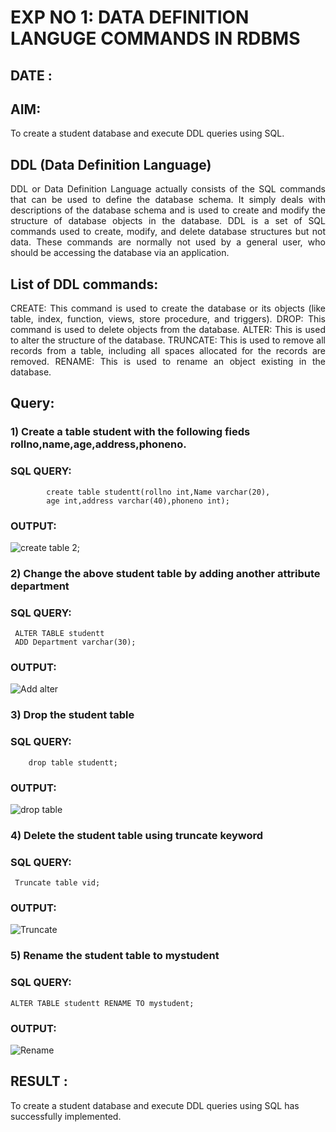 # EXP NO 1: DATA DEFINITION LANGUGE COMMANDS IN RDBMS
## DATE : 
## AIM:
To create a student database and execute DDL queries using SQL.


## DDL (Data Definition Language)
<div align="justify">
DDL or Data Definition Language actually consists of the SQL commands that can be used to define the database schema. It simply deals with descriptions of the database schema and is used to create and modify the structure of database objects in the database. DDL is a set of SQL commands used to create, modify, and delete database structures but not data. These commands are normally not used by a general user, who should be accessing the database via an application.
</div>
 
## List of DDL commands: 
<div align="justify">
CREATE: This command is used to create the database or its objects (like table, index, function, views, store procedure, and triggers).
DROP: This command is used to delete objects from the database.
ALTER: This is used to alter the structure of the database.
TRUNCATE: This is used to remove all records from a table, including all spaces allocated for the records are removed.
RENAME: This is used to rename an object existing in the database.
</div>

## Query:
### 1) Create a table student with the following fieds rollno,name,age,address,phoneno.

### SQL QUERY: 
~~~
        create table studentt(rollno int,Name varchar(20),
        age int,address varchar(40),phoneno int);
~~~
### OUTPUT:
![create table 2;](https://github.com/vidhyadharan-03/I2_DBMS/assets/114286357/21a274bd-60da-4bd8-aebb-08bcb6291816)


### 2) Change the above student table by adding another attribute department

### SQL QUERY: 
~~~   
 ALTER TABLE studentt
 ADD Department varchar(30);
~~~
### OUTPUT:
![Add alter](https://github.com/vidhyadharan-03/I2_DBMS/assets/114286357/0e62d5c9-1f4a-4bab-9965-e3a4d9f3296e)

### 3) Drop the student table
 
### SQL QUERY: 
~~~~
    drop table studentt;
~~~~
### OUTPUT:
![drop table](https://github.com/vidhyadharan-03/I2_DBMS/assets/114286357/70ee9936-af2f-4513-b7fb-0289a6e55bac)

### 4) Delete the student table using truncate keyword

### SQL QUERY: 
~~~
 Truncate table vid;
~~~
### OUTPUT:
![Truncate](https://github.com/vidhyadharan-03/I2_DBMS/assets/114286357/5dcebe72-7ec8-4f3b-a1c7-7ef94eadcec5)

### 5) Rename the student table to mystudent

### SQL QUERY: 
~~~
ALTER TABLE studentt RENAME TO mystudent;
~~~~
### OUTPUT:
![Rename](https://github.com/vidhyadharan-03/I2_DBMS/assets/114286357/93d9392d-34b8-4b14-a661-72469fa29db9)

## RESULT :
To create a student database and execute DDL queries using SQL has successfully implemented.
